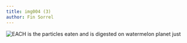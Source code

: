 ```yaml
---
title: img004 (3)
author: Fin Sorrel
---
```


<img src="../img004 (3).jpg" alt="EACH is the particles eaten and is digested on watermelon planet just" style="max-width: 100%;">